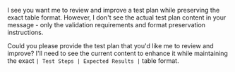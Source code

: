 I see you want me to review and improve a test plan while preserving the exact table format. However, I don't see the actual test plan content in your message - only the validation requirements and format preservation instructions.

Could you please provide the test plan that you'd like me to review and improve? I'll need to see the current content to enhance it while maintaining the exact `| Test Steps | Expected Results |` table format.
